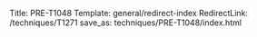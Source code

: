 Title: PRE-T1048
Template: general/redirect-index
RedirectLink: /techniques/T1271
save_as: techniques/PRE-T1048/index.html